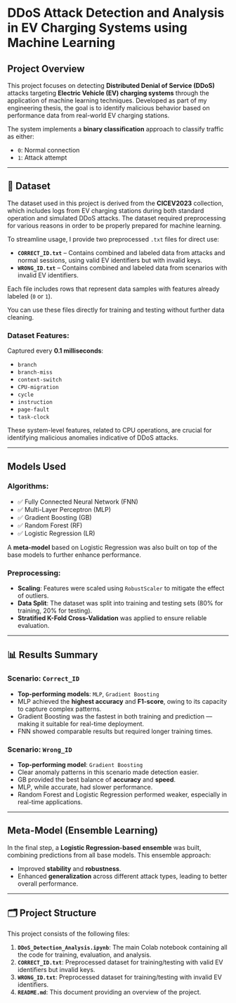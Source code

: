 # DDoS Attack Detection and Analysis in EV Charging Systems using Machine Learning

## Project Overview

This project focuses on detecting **Distributed Denial of Service (DDoS)** attacks targeting **Electric Vehicle (EV) charging systems** through the application of machine learning techniques. Developed as part of my engineering thesis, the goal is to identify malicious behavior based on performance data from real-world EV charging stations.

The system implements a **binary classification** approach to classify traffic as either:
- `0`: Normal connection
- `1`: Attack attempt

---

## 📁 Dataset

The dataset used in this project is derived from the **CICEV2023** collection, which includes logs from EV charging stations during both standard operation and simulated DDoS attacks. The dataset required preprocessing for various reasons in order to be properly prepared for machine learning.

To streamline usage, I provide two preprocessed `.txt` files for direct use:
- **`CORRECT_ID.txt`** – Contains combined and labeled data from attacks and normal sessions, using valid EV identifiers but with invalid keys.
- **`WRONG_ID.txt`** – Contains combined and labeled data from scenarios with invalid EV identifiers.

Each file includes rows that represent data samples with features already labeled (`0` or `1`).

You can use these files directly for training and testing without further data cleaning.

### Dataset Features:
Captured every **0.1 milliseconds**:
- `branch`
- `branch-miss`
- `context-switch`
- `CPU-migration`
- `cycle`
- `instruction`
- `page-fault`
- `task-clock`

These system-level features, related to CPU operations, are crucial for identifying malicious anomalies indicative of DDoS attacks.

---

## Models Used

### Algorithms:
- ✅ Fully Connected Neural Network (FNN)
- ✅ Multi-Layer Perceptron (MLP)
- ✅ Gradient Boosting (GB)
- ✅ Random Forest (RF)
- ✅ Logistic Regression (LR)

A **meta-model** based on Logistic Regression was also built on top of the base models to further enhance performance.

### Preprocessing:
- **Scaling**: Features were scaled using `RobustScaler` to mitigate the effect of outliers.
- **Data Split**: The dataset was split into training and testing sets (80% for training, 20% for testing).
- **Stratified K-Fold Cross-Validation** was applied to ensure reliable evaluation.

---

## 📊 Results Summary

### Scenario: `Correct_ID`
- **Top-performing models**: `MLP`, `Gradient Boosting`
- MLP achieved the **highest accuracy** and **F1-score**, owing to its capacity to capture complex patterns.
- Gradient Boosting was the fastest in both training and prediction — making it suitable for real-time deployment.
- FNN showed comparable results but required longer training times.

### Scenario: `Wrong_ID`
- **Top-performing model**: `Gradient Boosting`
- Clear anomaly patterns in this scenario made detection easier.
- GB provided the best balance of **accuracy** and **speed**.
- MLP, while accurate, had slower performance.
- Random Forest and Logistic Regression performed weaker, especially in real-time applications.

---

## Meta-Model (Ensemble Learning)

In the final step, a **Logistic Regression-based ensemble** was built, combining predictions from all base models. This ensemble approach:
- Improved **stability** and **robustness**.
- Enhanced **generalization** across different attack types, leading to better overall performance.

---

## 🗂️ Project Structure

This project consists of the following files:

1. **`DDoS_Detection_Analysis.ipynb`**: The main Colab notebook containing all the code for training, evaluation, and analysis.
2. **`CORRECT_ID.txt`**: Preprocessed dataset for training/testing with valid EV identifiers but invalid keys.
3. **`WRONG_ID.txt`**: Preprocessed dataset for training/testing with invalid EV identifiers.
4. **`README.md`**: This document providing an overview of the project.
